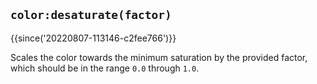 ## `color:desaturate(factor)`

{{since('20220807-113146-c2fee766')}}

Scales the color towards the minimum saturation by the provided factor, which
should be in the range `0.0` through `1.0`.



